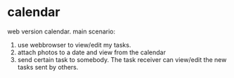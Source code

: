 # calendar
web version calendar.
main scenario:
1. use webbrowser to view/edit my tasks.
2. attach photos to a date and view from the calendar
3. send certain task to somebody. The task receiver can view/edit the new tasks sent by others.
